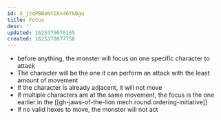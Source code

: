 ```yaml
---
id: X_jtqPBBeNtOXx46YkBgu
title: Focus
desc: ''
updated: 1625379078165
created: 1625378877758
---
```


- before anything, the monster will focus on one specific character to attack
- The character will be the one it can perform an attack with the least amount of movement
- If the character is already adjacent, it will not move
- If multiple characters are at the same movement, the focus is the one earlier in the [[gh-jaws-of-the-lion.mech.round.ordering-initiative]]
- If no valid hexes to move, the monster will not act
